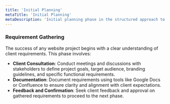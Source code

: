 ```yaml
---
title: 'Initial Planning'
metaTitle: 'Initial Planning'
metaDescription: 'Initial planning phase in the structured approach to modern website development.'
---
```


### Requirement Gathering

The success of any website project begins with a clear understanding of client requirements. This phase involves:

- **Client Consultation**: Conduct meetings and discussions with stakeholders to define project goals, target audience, branding guidelines, and specific functional requirements.
- **Documentation**: Document requirements using tools like Google Docs or Confluence to ensure clarity and alignment with client expectations.
- **Feedback and Confirmation**: Seek client feedback and approval on gathered requirements to proceed to the next phase.
